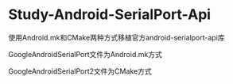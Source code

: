 # Study-Android-SerialPort-Api
使用Android.mk和CMake两种方式移植官方android-serialport-api库

GoogleAndroidSerialPort文件为Android.mk方式

GoogleAndroidSerialPort2文件为CMake方式
